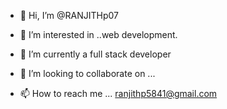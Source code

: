 - 👋 Hi, I’m @RANJITHp07
- 👀 I’m interested in ..web development.
- 🌱 I’m currently a full stack developer

- 💞️ I’m looking to collaborate on ...
- 📫 How to reach me ...
    ranjithp5841@gmail.com
<!---
RANJITHp07/RANJITHp07 is a ✨ special ✨ repository because its `README.md` (this file) appears on your GitHub profile.
You can click the Preview link to take a look at your changes.
--->
